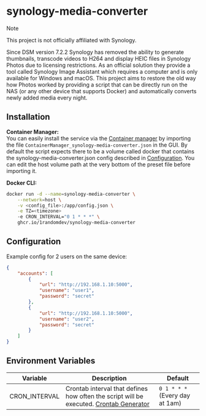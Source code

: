 # synology-media-converter

> [!NOTE]
> This project is not officially affiliated with Synology.

Since DSM version 7.2.2 Synology has removed the ability to generate thumbnails, transcode videos to H264 and display HEIC files in Synology Photos due to licensing restrictions. As an official solution they provide a tool called Synology Image Assistant which requires a computer and is only available for Windows and macOS. This project aims to restore the old way how Photos worked by providing a script that can be directly run on the NAS (or any other device that supports Docker) and automatically converts newly added media every night.

## Installation

**Container Manager:**\
You can easily install the service via the [Container manager](https://www.synology.com/de-de/dsm/feature/container-manager) by importing the file `ContainerManager_synology-media-converter.json` in the GUI. By default the script expects there to be a volume called docker that contains the synology-media-converter.json config described in [Configuration](#configuration). You can edit the host volume path at the very bottom of the preset file before importing it.

**Docker CLI:**
```bash
docker run -d --name=synology-media-converter \
    --network=host \
    -v <config_file>:/app/config.json \
    -e TZ=<timezone>
    -e CRON_INTERVAL="0 1 * * *" \
    ghcr.io/1randomdev/synology-media-converter
```

## Configuration
Example config for 2 users on the same device:
```json
{
    "accounts": [
        {
            "url": "http://192.168.1.10:5000",
            "username": "user1",
            "password": "secret"
        },
        {
            "url": "http://192.168.1.10:5000",
            "username": "user2",
            "password": "secret"
        }
    ]
}

```

## Environment Variables

| Variable | Description | Default |
| -------- | ----------- | ------- |
| CRON_INTERVAL | Crontab interval that defines how often the script will be executed. [Crontab Generator](https://crontab.guru/) | `0 1 * * *` (Every day at 1am) |

